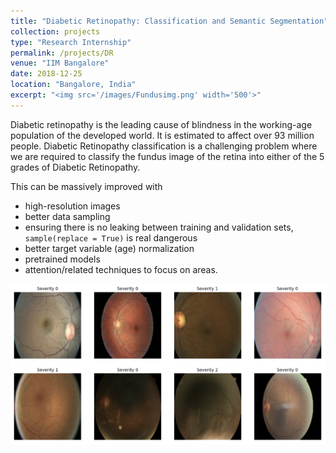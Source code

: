 ```yaml
---
title: "Diabetic Retinopathy: Classification and Semantic Segmentation"
collection: projects
type: "Research Internship"
permalink: /projects/DR
venue: "IIM Bangalore"
date: 2018-12-25
location: "Bangalore, India"
excerpt: "<img src='/images/Fundusimg.png' width='500'>"
---
```


Diabetic retinopathy is the leading cause of blindness in the working-age population of the developed world. It is estimated to affect over 93 million people. Diabetic Retinopathy classification is a challenging problem where we are required to classify the fundus image of the retina into either of the 5 grades of Diabetic Retinopathy.

This can be massively improved with 
* high-resolution images
* better data sampling
* ensuring there is no leaking between training and validation sets, ```sample(replace = True)``` is real dangerous
* better target variable (age) normalization
* pretrained models
* attention/related techniques to focus on areas.


<img src='/images/Fundusimg.png'>